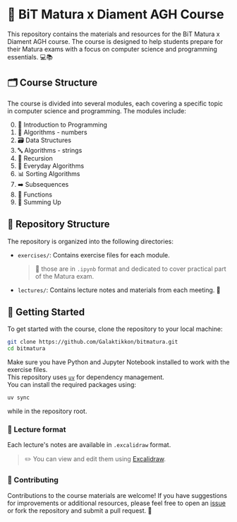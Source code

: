 # 💎 BiT Matura x Diament AGH Course

This repository contains the materials and resources for the BiT Matura x Diament AGH course. The course is designed to help students prepare for their Matura exams with a focus on computer science and programming essentials. 💻📚

## 🗂️ Course Structure

The course is divided into several modules, each covering a specific topic in computer science and programming. The modules include:

0. 👋 Introduction to Programming
1. 🔢 Algorithms - numbers
2. 🗃️ Data Structures
3. 🔤 Algorithms - strings
4. 🔁 Recursion
5. 🧩 Everyday Algorithms
6. 📊 Sorting Algorithms
7. ➡️ Subsequences
8. 🧮 Functions
9. 🏁 Summing Up

## 📁 Repository Structure

The repository is organized into the following directories:

- `exercises/`: Contains exercise files for each module.  
    >📝 those are in `.ipynb` format and dedicated to cover practical part of the Matura exam.
- `lectures/`: Contains lecture notes and materials from each meeting. 📖

## 🚦 Getting Started

To get started with the course, clone the repository to your local machine:

```bash
git clone https://github.com/Galaktikkon/bitmatura.git
cd bitmatura
```

Make sure you have Python and Jupyter Notebook installed to work with the exercise files.  
This repository uses [`uv`](https://docs.astral.sh/uv/) for dependency management.  
You can install the required packages using:

```bash
uv sync
```

while in the repository root.

### 📝 Lecture format

Each lecture's notes are available in `.excalidraw` format.  
>✏️ You can view and edit them using [Excalidraw](https://excalidraw.com/).

### 🤝 Contributing

Contributions to the course materials are welcome! If you have suggestions for improvements or additional resources, please feel free to open an [issue](https://github.com/Galaktikkon/bitmatura/issues) or fork the repository and submit a pull request. 🌟
